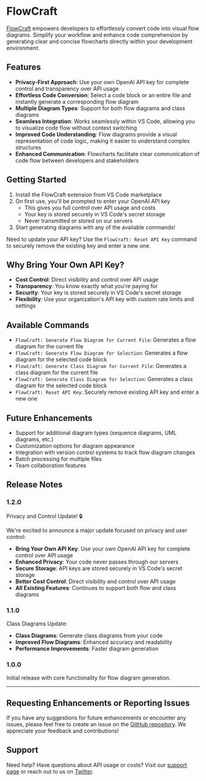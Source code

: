# FlowCraft

[FlowCraft](https://flowcraft.app) empowers developers to effortlessly convert code into visual flow diagrams. Simplify your workflow and enhance code comprehension by generating clear and concise flowcharts directly within your development environment.

## Features

- **Privacy-First Approach**: Use your own OpenAI API key for complete control and transparency over API usage
- **Effortless Code Conversion**: Select a code block or an entire file and instantly generate a corresponding flow diagram
- **Multiple Diagram Types**: Support for both flow diagrams and class diagrams
- **Seamless Integration**: Works seamlessly within VS Code, allowing you to visualize code flow without context switching
- **Improved Code Understanding**: Flow diagrams provide a visual representation of code logic, making it easier to understand complex structures
- **Enhanced Communication**: Flowcharts facilitate clear communication of code flow between developers and stakeholders

## Getting Started

1. Install the FlowCraft extension from VS Code marketplace
2. On first use, you'll be prompted to enter your OpenAI API key
   - This gives you full control over API usage and costs
   - Your key is stored securely in VS Code's secret storage
   - Never transmitted or stored on our servers
3. Start generating diagrams with any of the available commands!

Need to update your API key? Use the `FlowCraft: Reset API Key` command to securely remove the existing key and enter a new one.

## Why Bring Your Own API Key?

- **Cost Control**: Direct visibility and control over API usage
- **Transparency**: You know exactly what you're paying for
- **Security**: Your key is stored securely in VS Code's secret storage
- **Flexibility**: Use your organization's API key with custom rate limits and settings

## Available Commands

- `FlowCraft: Generate Flow Diagram for Current File`: Generates a flow diagram for the current file
- `FlowCraft: Generate Flow Diagram for Selection`: Generates a flow diagram for the selected code block
- `FlowCraft: Generate Class Diagram for Current File`: Generates a class diagram for the current file
- `FlowCraft: Generate Class Diagram for Selection`: Generates a class diagram for the selected code block
- `FlowCraft: Reset API Key`: Securely remove existing API key and enter a new one

## Future Enhancements

- Support for additional diagram types (sequence diagrams, UML diagrams, etc.)
- Customization options for diagram appearance
- Integration with version control systems to track flow diagram changes
- Batch processing for multiple files
- Team collaboration features

## Release Notes

### 1.2.0

Privacy and Control Update! 🔒

We're excited to announce a major update focused on privacy and user control:

- **Bring Your Own API Key**: Use your own OpenAI API key for complete control over API usage
- **Enhanced Privacy**: Your code never passes through our servers
- **Secure Storage**: API keys are stored securely in VS Code's secret storage
- **Better Cost Control**: Direct visibility and control over API usage
- **All Existing Features**: Continues to support both flow and class diagrams

### 1.1.0

Class Diagrams Update:

- **Class Diagrams**: Generate class diagrams from your code
- **Improved Flow Diagrams**: Enhanced accuracy and readability
- **Performance Improvements**: Faster diagram generation

### 1.0.0

Initial release with core functionality for flow diagram generation.

---

## Requesting Enhancements or Reporting Issues

If you have any suggestions for future enhancements or encounter any issues, please feel free to create an issue on the [GitHub repository](https://github.com/shagunmistry/FlowCraft-VsCode-Extension). We appreciate your feedback and contributions!

## Support

Need help? Have questions about API usage or costs? Visit our [support page](https://flowcraft.app/support) or reach out to us on [Twitter](https://twitter.com/flowcraft).